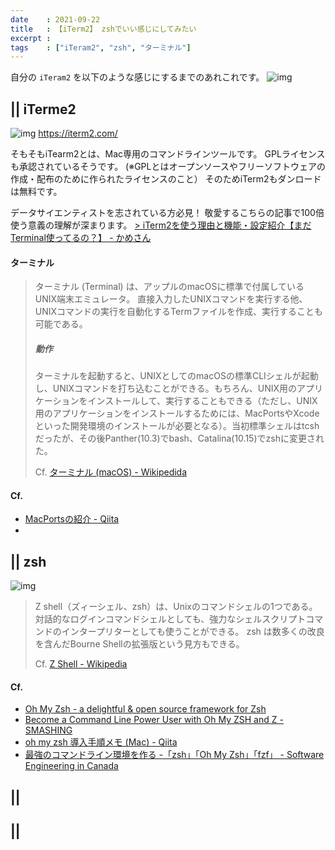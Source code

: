 ```yaml
---
date    : 2021-09-22
title   : 【iTerm2】 zshでいい感じにしてみたい
excerpt :
tags    : ["iTeram2", "zsh", "ターミナル"]
---
```


自分の `iTeram2` を以下のような感じにするまでのあれこれです。
![img](https://i.gyazo.com/e8e91e01f0252350b8fc3bfe0432c350.png)


## || iTerme2
![img](https://iterm2.com/img/logo2x.jpg)
https://iterm2.com/


そもそもiTearm2とは、Mac専用のコマンドラインツールです。
GPLライセンスも承認されているそうです。
(※GPLとはオープンソースやフリーソフトウェアの作成・配布のために作られたライセンスのこと）
そのためiTerm2もダンロードは無料です。

データサイエンティストを志されている方必見！
敬愛するこちらの記事で100倍使う意義の理解が深まります。
[> iTerm2を使う理由と機能・設定紹介【まだTerminal使ってるの？】 - かめさん](https://datawokagaku.com/iterm2_intro/)



#### ターミナル
> ターミナル (Terminal) は、アップルのmacOSに標準で付属しているUNIX端末エミュレータ。
> 直接入力したUNIXコマンドを実行する他、UNIXコマンドの実行を自動化するTermファイルを作成、実行することも可能である。
>
> ##### 動作
> ターミナルを起動すると、UNIXとしてのmacOSの標準CLIシェルが起動し、UNIXコマンドを打ち込むことができる。もちろん、UNIX用のアプリケーションをインストールして、実行することもできる（ただし、UNIX用のアプリケーションをインストールするためには、MacPortsやXcodeといった開発環境のインストールが必要となる）。当初標準シェルはtcshだったが、その後Panther(10.3)でbash、Catalina(10.15)でzshに変更された。
>
> Cf. [ターミナル (macOS) - Wikipedida](https://ja.wikipedia.org/wiki/%E3%82%BF%E3%83%BC%E3%83%9F%E3%83%8A%E3%83%AB_(macOS))

#### Cf.
+ [MacPortsの紹介 - Qiita](https://qiita.com/tenomoto/items/66614f982de96641d662)
+ []()

## || zsh
![img](https://ohmyz.sh/img/OMZLogo_BnW.png)
> Z shell（ズィーシェル、zsh）は、Unixのコマンドシェルの1つである。対話的なログインコマンドシェルとしても、強力なシェルスクリプトコマンドのインタープリターとしても使うことができる。 zsh は数多くの改良を含んだBourne Shellの拡張版という見方もできる。
>
> Cf. [Z Shell - Wikipedia](https://ja.wikipedia.org/wiki/Z_Shell)


#### Cf.
* [Oh My Zsh - a delightful & open source framework for Zsh](https://ohmyz.sh/)
* [Become a Command Line Power User with Oh My ZSH and Z - SMASHING](https://www.smashingmagazine.com/2015/07/become-command-line-power-user-oh-my-zsh-z/)
* [oh my zsh 導入手順メモ (Mac) - Qiita](https://qiita.com/NaokiIshimura/items/249bb1a101b626a59387)
* [最強のコマンドライン環境を作る -「zsh」「Oh My Zsh」「fzf」 - Software Engineering in Canada](https://higalex.com/2020/12/19/zsh-oh-my-zsh-fzf/)

## ||
## ||
